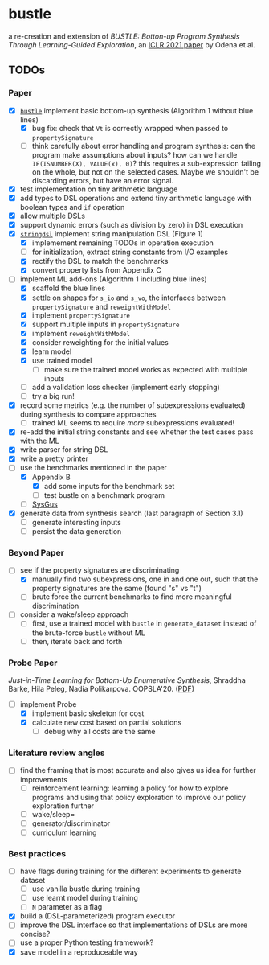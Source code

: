 # bustle
a re-creation and extension of _BUSTLE: Botton-up Program Synthesis Through Learning-Guided Exploration_, an [ICLR 2021 paper](https://openreview.net/forum?id=yHeg4PbFHh) by Odena et al.

## TODOs

### Paper

- [x] [`bustle`](bustle.py) implement basic bottom-up synthesis (Algorithm 1 without blue lines)
  - [x] bug fix: check that `Vt` is correctly wrapped when passed to `propertySignature`
  - [ ] think carefully about error handling and program synthesis: can the program make assumptions about inputs? how can we handle `IF(ISNUMBER(X), VALUE(x), 0)`? this requires a sub-expression failing on the whole, but not on the selected cases. Maybe we shouldn't be discarding errors, but have an error signal.
- [x] test implementation on tiny arithmetic language
- [x] add types to DSL operations and extend tiny arithmetic language with boolean types and `if` operation
- [x] allow multiple DSLs
- [x] support dynamic errors (such as division by zero) in DSL execution
- [x] [`stringdsl`](stringdsl.py) implement string manipulation DSL (Figure 1)
  - [x] implemement remaining TODOs in operation execution
  - [ ] for initialization, extract string constants from I/O examples
  - [x] rectify the DSL to match the benchmarks
  - [x] convert property lists from Appendix C
- [ ] implement ML add-ons (Algorithm 1 including blue lines)
  - [x] scaffold the blue lines
  - [x] settle on shapes for `s_io` and `s_vo`, the interfaces between `propertySignature` and `reweightWithModel`
  - [x] implement `propertySignature`
  - [x] support multiple inputs in `propertySignature`
  - [x] implement `reweightWithModel`
  - [x] consider reweighting for the initial values
  - [x] learn model
  - [x] use trained model
    - [ ] make sure the trained model works as expected with multiple inputs
  - [ ] add a validation loss checker (implement early stopping)
  - [ ] try a big run!
- [x] record some metrics (e.g. the number of subexpressions evaluated) during synthesis to compare approaches
    - [ ] trained ML seems to require _more_ subexpressions evaluated!
- [x] re-add the initial string constants and see whether the test cases pass with the ML
- [x] write parser for string DSL
- [x] write a pretty printer
- [ ] use the benchmarks mentioned in the paper
  - [x] Appendix B
    - [x] add some inputs for the benchmark set 
    - [ ] test bustle on a benchmark program
  - [ ] [SysGus](https://github.com/SyGuS-Org/benchmarks)
- [x] generate data from synthesis search (last paragraph of Section 3.1)
  - [ ] generate interesting inputs
  - [ ] persist the data generation

### Beyond Paper
- [ ] see if the property signatures are discriminating
  - [x] manually find two subexpressions, one in and one out, such that the property signatures are the same (found "s" vs "t")
  - [ ] brute force the current benchmarks to find more meaningful discrimination
- [ ] consider a wake/sleep approach
  - [ ] first, use a trained model with `bustle` in `generate_dataset` instead of the brute-force `bustle` without ML
  - [ ] then, iterate back and forth

### Probe Paper
_Just-in-Time Learning for Bottom-Up Enumerative Synthesis_, Shraddha Barke, Hila Peleg, Nadia Polikarpova. OOPSLA'20. ([PDF](https://cseweb.ucsd.edu/~npolikarpova/publications/oopsla20-probe.pdf))

- [ ] implement Probe
  - [x] implement basic skeleton for cost
  - [x] calculate new cost based on partial solutions
    - [ ] debug why all costs are the same

### Literature review angles
- [ ] find the framing that is most accurate and also gives us idea for further improvements
  - [ ] reinforcement learning: learning a policy for how to explore programs and using that policy exploration to improve our policy exploration further
  - [ ] wake/sleep=
  - [ ] generator/discriminator
  - [ ] curriculum learning

### Best practices
- [ ] have flags during training for the different experiments to generate dataset
  - [ ] use vanilla bustle during training
  - [ ] use learnt model during training
  - [ ] `N` parameter as a flag
- [x] build a (DSL-parameterized) program executor
- [ ] improve the DSL interface so that implementations of DSLs are more concise?
- [ ] use a proper Python testing framework?
- [x] save model in a reproduceable way
